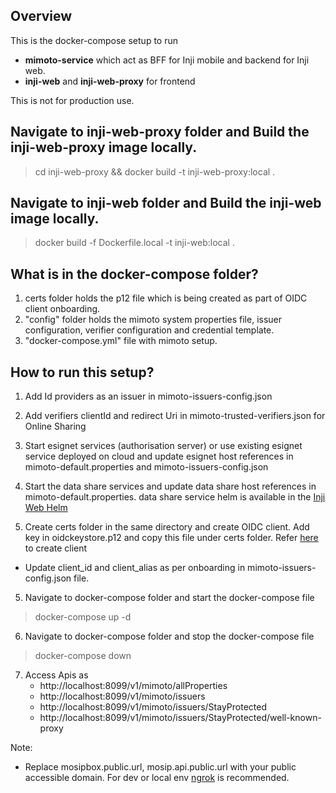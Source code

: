 ## Overview

This is the docker-compose setup to run 

- **mimoto-service** which act as BFF for Inji mobile and backend for Inji web.
- **inji-web** and **inji-web-proxy** for frontend

This is not for production use.

## Navigate to inji-web-proxy folder and Build the inji-web-proxy image locally.

> cd inji-web-proxy && docker build -t inji-web-proxy:local .

## Navigate to inji-web folder and Build the inji-web image locally.

> docker build -f Dockerfile.local -t inji-web:local .

## What is in the docker-compose folder?

1. certs folder holds the p12 file which is being created as part of OIDC client onboarding.
2. "config" folder holds the mimoto system properties file, issuer configuration, verifier configuration and credential template.
3. "docker-compose.yml" file with mimoto setup.

## How to run this setup?

1. Add Id providers as an issuer in mimoto-issuers-config.json

2. Add verifiers clientId and redirect Uri in mimoto-trusted-verifiers.json for Online Sharing

3. Start esignet services (authorisation server) or use existing esignet service deployed on cloud and update esignet host references in mimoto-default.properties and mimoto-issuers-config.json

4. Start the data share services and update data share host references in mimoto-default.properties. data share service helm is available in the [Inji Web Helm](https://github.com/mosip/inji-web/tree/release-0.10.x/helm/inji-web)

5. Create certs folder in the same directory and create OIDC client. Add key in oidckeystore.p12 and copy this file under certs folder.
Refer [here](https://docs.mosip.io/inji/inji-mobile-wallet/customization-overview/credential_providers) to create client
* Update client_id and client_alias as per onboarding in mimoto-issuers-config.json file.

5. Navigate to docker-compose folder and start the docker-compose file

> docker-compose up -d

6. Navigate to docker-compose folder and stop the docker-compose file

> docker-compose down

7. Access Apis as
   * http://localhost:8099/v1/mimoto/allProperties
   * http://localhost:8099/v1/mimoto/issuers
   * http://localhost:8099/v1/mimoto/issuers/StayProtected
   * http://localhost:8099/v1/mimoto/issuers/StayProtected/well-known-proxy


Note:
- Replace mosipbox.public.url, mosip.api.public.url with your public accessible domain. For dev or local env [ngrok](https://ngrok.com/docs/getting-started/) is recommended.

